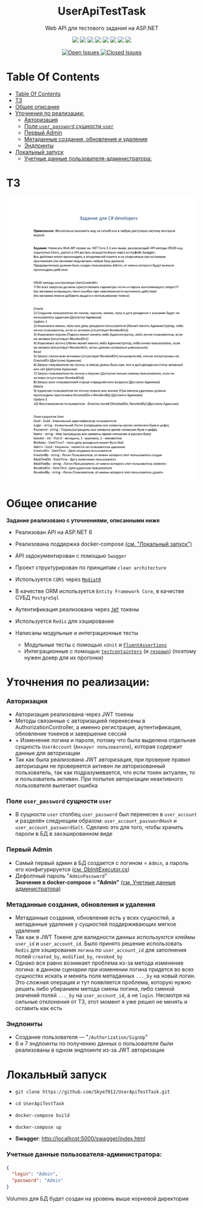 <p>
    <h1 align="center">UserApiTestTask</h1>
</p>

<p align="center">
    Web API для тестового задания на ASP.NET
</p>

<p align="center">
  <img src="https://img.shields.io/static/v1?label=&message=c%23&style=flat-square&color=0000ff"
      height="40">
  <img src="https://img.shields.io/badge/ASP.NET-purple?style=flat-square"
      height="40">
  <img src="https://img.shields.io/static/v1?label=&message=Entity-Framework&style=flat-square&color=blueviolet"
      height="40">
  <img src="https://img.shields.io/static/v1?label=&message=PostgreSql&style=flat-square&color=1A5276&logo=postgresql&logoColor=white"
      height="40">
  <img src="https://img.shields.io/static/v1?label=&message=Redis&style=flat-square&color=ff0000&logo=redis&logoColor=white"
      height="40">
  <img src="https://img.shields.io/static/v1?label=&message=Swagger&style=flat-square&color=green&logo=swagger&logoColor=white"
      height="40">
  <img src="https://img.shields.io/static/v1?label=&message=MediatR&style=flat-square&color=blue"
      height="40">
  <img src="https://img.shields.io/static/v1?label=&message=JWT&style=flat-square&color=BDB76B"
      height="40">
</p>

<div align="center">
    <a href="https://github.com/Skye7012/UserApiTestTask/issues">
        <img src="https://img.shields.io/github/issues-raw/Skye7012/UserApiTestTask" alt="Open Issues"/>
    </a>
    <a href="https://github.com/Skye7012/UserApiTestTask/issues?q=is%3Aissue+is%3Aclosed">
        <img src="https://img.shields.io/github/issues-closed-raw/Skye7012/UserApiTestTask" alt="Closed Issues"/>
    </a>
</div>



# Table Of Contents

- [Table Of Contents](#table-of-contents)
- [ТЗ](#тз)
- [Общее описание](#общее-описание)
- [Уточнения по реализации:](#уточнения-по-реализации)
    - [Авторизация](#авторизация)
    - [Поле `user_password` сущности `user`](#поле-user_password-сущности-user)
    - [Первый Admin](#первый-admin)
    - [Метаданные создания, обновления и удаления](#метаданные-создания-обновления-и-удаления)
    - [Эндпоинты](#эндпоинты)
- [Локальный запуск](#локальный-запуск)
    - [Учетные данные пользователя-администратора:](#учетные-данные-пользователя-администратора)



# ТЗ
![image](assets/ТЗ.png)



# Общее описание

**Задание реализовано с уточнениями, описанными ниже**  

- Реализован API на ASP.NET 6  

- Реализована поддержка docker-compose [(см. "Локальный запуск")](#локальный-запуск)  

- API задокументирован с помощью `Swagger`  
- Проект структурирован по принципам `clean architecture`  
- Используется `CQRS` через [`MediatR`](https://github.com/jbogard/MediatR)  
- В качестве ORM используется `Entity Framework Core`, в качестве СУБД `PostgreSql`  
- Аутентификация реализована через [`JWT`](https://jwt.io/) токены  
- Используется `Redis` для хэширования
  
- Написаны модульные и интеграционные тесты  
  - Модульные тесты с помощью `xUnit` и [`FluentAssertions`](https://github.com/fluentassertions/fluentassertions)  
  - Интеграционные с помощью [`testcontainters`](https://github.com/testcontainers/testcontainers-dotnet) (и [`respawn`](https://github.com/jbogard/Respawn)) (поэтому нужен докер для их прогонки)  



# Уточнения по реализации:
###  Авторизация  
- Авторизация реализована через JWT токены
- Методы связанные с авторизацией перенесены в AuthorizationController, а именно регистрация, аутентификация, обновление токенов и завершение сессий
- \+ Изменение логина и пароля, потому что была выделена отдельная сущность `UserAccount` (`Аккаунт пользователя`), которая содержит данные для авторизации
- Так как была реализована JWT авторизация, при проверке правил авторизации не проверяется активен ли авторизованный пользователь, так как подразумевается, что если токен актуален, то и пользователь активен. При попытке авторизации неактивного пользователя вылетает ошибка

###  Поле `user_password` сущности `user`  
- В сущности `user` столбец `user_password` был перенесен в `user_account` и разделён следующим образом: `user_account_passwordHash` и `user_account_passwordSalt`. Сделано это для того, чтобы хранить пароли в БД в захэшированном виде  
  
### Первый Admin
- Самый первый админ в БД создается с логином = `Admin`, а пароль его конфигурируется ([см. DbInitExecutor.cs](src/UserApiTestTask.Infrastructure/InitExecutors/DbInitExecutor.cs))  
- Дефолтный пароль "`AdminPassword`"  
  **Значение в docker-compose = "Admin"** [(см. Учетные данные администратора)](#Учетные-данные-пользователя-администратора)

### Метаданные создания, обновления и удаления
- Метаданные создания, обновления есть у всех сущностей, а метаданные удаления у сущностей поддерживающих мягкое удаление  
- Так как в JWT Токене для валидности данных используются клеймы `user_id` и `user_account_id`. Было принято решение использовать `Redis` для хэширования `логина` по `user_account_id` для заполнения полей `created_by`, `modified_by`, `revoked_by`
- Однако все равно возникает проблема из-за метода изменение логина: в данном сценарии при изменении логина придется во всех сущностях искать и менять поля метаданных `..._by` на новый логин. Это сложная операция и тут появляется проблема, которую нужно решить либо убиранием метода смены логина, либо сменой значений полей `..._by` на `user_account_id`, а не `login`. Несмотря на сильные отклонения от ТЗ, этот момент я уже решил не менять и оставить как есть

### Эндпоинты
- Создание пользователя — "`/Authorization/SignUp`"
- 6 и 7 эндпоинты по получению данных о пользователя были реализованы в одном эндпоинте из-за JWT авторизации  



# Локальный запуск
- `git clone https://github.com/Skye7012/UserApiTestTask.git`

- `cd UserApiTestTask`

- `docker-compose build`

- `docker-compose up`

- **Swagger**: [http://localhost:5000/swagger/index.html](http://localhost:5000/swagger/index.html)

### Учетные данные пользователя-администратора:

```json
{
  "login": "Admin",
  "password": "Admin"
}
```
  
  
Volumes для БД будет создан на уровень выше корневой директории
